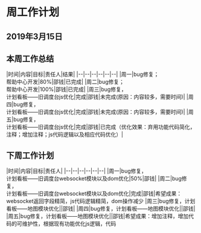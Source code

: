 # 周工作计划

## 2019年3月15日

## 本周工作总结

|时间|内容|目标|责任人|结果|
|--|--|--|--|--|--|
|周一|bug修复；<br>帮助中心开发|80%|邵钱|已完成|
|周二|bug修复；<br>帮助中心开发|100%|邵钱|已完成|
|周三|bug修复，<br>计划看板——旧调度台js优化|完成|邵钱|未完成(原因：内容较多，需要时间)|
|周四|bug修复，<br>计划看板——旧调度台js优化|完成|邵钱|未完成(原因：内容较多，需要时间)|
|周五|bug修复，<br>计划看板——旧调度台js优化|完成|邵钱|已完成（优化效果：弃用功能代码简化，注释；增加注释；js代码逻辑以及相应代码优化）|

## 下周工作计划

|时间|内容|目标|责任人|
|--|--|--|--|--|--|
|周一|bug修复，<br>计划看板——旧调度台websocket模块以及dom优化|50%|邵钱|
|周二|bug修复，<br>计划看板——旧调度台websocket模块以及dom优化|完成|邵钱|希望成果：websocket返回字段精简，js代码逻辑精简，dom操作减少
|周三|bug修复，计划看板——地图模块优化||邵钱|
|周四|bug修复，计划看板——地图模块优化||邵钱|
|周五|bug修复，计划看板——地图模块优化||邵钱|希望成果：增加注释，增加代码的可维护性，根据现有功能优化js逻辑，代码


